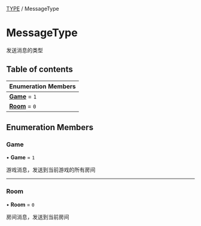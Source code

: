 [TYPE](../groups/Core.TYPE.md) / MessageType

# MessageType <Badge type="tip" text="Enumeration" /> <Score text="MessageType" />

发送消息的类型

## Table of contents

| Enumeration Members |
| :-----|
| **[Game](mw.MessageType.md#game)** = ``1`` <br> |
| **[Room](mw.MessageType.md#room)** = ``0`` <br> |

## Enumeration Members

### Game <Score text="Game" /> 

• **Game** = ``1``

游戏消息，发送到当前游戏的所有房间

___

### Room <Score text="Room" /> 

• **Room** = ``0``

房间消息，发送到当前房间
